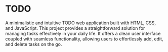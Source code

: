 # TODO
A minimalistic and intuitive TODO web application built with HTML, CSS, and JavaScript. This project provides a straightforward solution for managing tasks effectively in your daily life. It offers a clean user interface coupled with seamless functionality, allowing users to effortlessly add, edit, and delete tasks on the go.
